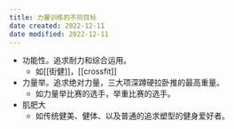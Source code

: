 ```yaml
---
title: 力量训练的不同目标
date created: 2022-12-11
date modified: 2022-12-11
---
```


- 功能性。追求耐力和综合运用。
	- 如[[街健]]，[[crossfit]]
- 力量举。追求绝对力量，三大项深蹲硬拉卧推的最高重量。
	- 如力量举比赛的选手，举重比赛的选手。
- 肌肥大
	- 如传统健美、健体、以及普通的追求塑型的健身爱好者。